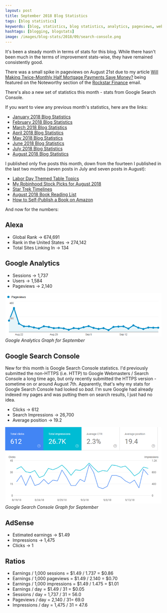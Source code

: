 ```yaml
---
layout: post
title: September 2018 Blog Statistics
tags: [blog statistics]
keywords: [blog, statistics, blog statistics, analytics, pageviews, webmaster, webmaster tools, alexa, google]
hashtags: [blogging, blogstats]
image: /images/blog-stats/2018/09/search-console.png
---
```


It's been a steady month in terms of stats for this blog. While there hasn't been much in the terms of improvement stats-wise, they have remained consistently good.

There was a small spike in pageviews on August 21st due to my article [Will Making Twice-Monthly Half Mortgage Payments Save Money?](/will-making-twice-monthly-half-mortgage-payments-save-money/) being featured on the Noteworthy section of the [Rockstar Finance](https://rockstarfinance.com/) email.

There's also a new set of statistics this month - stats from Google Search Console.

If you want to view any previous month's statistics, here are the links:

* [January 2018 Blog Statistics](/january-2018-blog-statistics/)
* [February 2018 Blog Statistics](/february-2018-blog-statistics/)
* [March 2018 Blog Statistics](/march-2018-blog-statistics/)
* [April 2018 Blog Statistics](/april-2018-blog-statistics/)
* [May 2018 Blog Statistics](/may-2018-blog-statistics/)
* [June 2018 Blog Statistics](/june-2018-blog-statistics/)
* [July 2018 Blog Statistics](/july-2018-blog-statistics/)
* [August 2018 Blog Statistics](/august-2018-blog-statistics/)

I published only five posts this month, down from the fourteen I published in the last two months (seven posts in July and seven posts in August):

* [Labor Day Themed Table Topics](/labor-day-themed-table-topics/)
* [My Robinhood Stock Picks for August 2018](/my-robinhood-stock-picks-for-august-2018/)
* [Star Trek Timelines](/star-trek-timelines/)
* [August 2018 Book Reading List](/august-2018-book-reading-list/)
* [How to Self-Publish a Book on Amazon](/how-to-self-publish-a-book-on-amazon/)

And now for the numbers:

## Alexa

* Global Rank &rarr; 674,691
* Rank in the United States &rarr; 274,142
* Total Sites Linking In &rarr; 134

## Google Analytics

* Sessions &rarr; 1,737
* Users &rarr; 1,584
* Pageviews &rarr; 2,140

![Google Analytics Graph for September](/images/blog-stats/2018/09/stats.png)
*Google Analytics Graph for September*

## Google Search Console

New for this month is Google Search Console statistics. I'd previously submitted the non-HTTPS (i.e. HTTP) to Google Webmasters / Search Console a long time ago, but only recently submitted the HTTPS version - sometime on or around August 7th. Apparently, that's why my stats for Google Search Console had looked so *bad*.  I'm sure Google had already indexed my pages and was putting them on search results, I just had no idea.

* Clicks &rarr; 612
* Search Impressions &rarr; 26,700
* Average position &rarr; 19.2

![Google Search Console Graph for September](/images/blog-stats/2018/09/search-console.png)
*Google Search Console Graph for September*

## AdSense

* Estimated earnings &rarr; $1.49
* Impressions &rarr; 1,475
* Clicks &rarr; 1

## Ratios

* Earnings / 1,000 sessions = $1.49 / 1.737 = $0.86
* Earnings / 1,000 pageviews = $1.49 / 2.140 = $0.70
* Earnings / 1,000 impressions = $1.49 / 1.475 = $1.01
* Earnings / day = $1.49 / 31 = $0.05
* Sessions / day = 1,737 / 31 = 56.0
* Pageviews / day = 2,140 / 31= 69.0
* Impressions / day = 1,475 / 31 = 47.6
